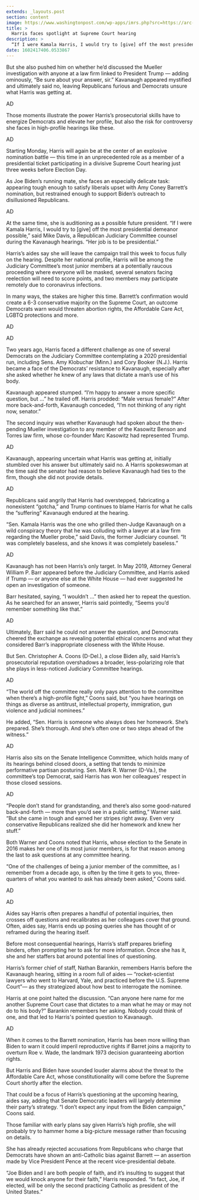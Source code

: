 ```yaml
--- 
extends: _layouts.post 
section: content 
image: https://www.washingtonpost.com/wp-apps/imrs.php?src=https://arc-anglerfish-washpost-prod-washpost.s3.amazonaws.com/public/WQI3WEVRHII6RC2TKAIWO2HETE.jpg&w=1440 
title: > 
  Harris faces spotlight at Supreme Court hearing 
description: > 
  “If I were Kamala Harris, I would try to [give] off the most presidential demeanor possible,” said Mike Davis, a Republican Judiciary Committee counsel during the Kavanaugh hearings.), a close Biden ally, said Harris’s prosecutorial reputation overshadows a broader, less-polarizing role that she plays in less-noticed Judiciary Committee hearings.ADADAides say Harris often prepares a handful of potential inquiries, then crosses off questions and recalibrates as her colleagues cover that ground.Often, aides say, Harris ends up posing queries she has thought of or reframed during the hearing itself.Before most consequential hearings, Harris’s staff prepares briefing binders, often prompting her to ask for more information. 
date: 1602417406.0533867 
--- 
```

But she also pushed him on whether he’d discussed the Mueller investigation with anyone at a law firm linked to President Trump — adding ominously, “Be sure about your answer, sir.” Kavanaugh appeared mystified and ultimately said no, leaving Republicans furious and Democrats unsure what Harris was getting at.

AD

Those moments illustrate the power Harris’s prosecutorial skills have to energize Democrats and elevate her profile, but also the risk for controversy she faces in high-profile hearings like these.

AD

Starting Monday, Harris will again be at the center of an explosive nomination battle — this time in an unprecedented role as a member of a presidential ticket participating in a divisive Supreme Court hearing just three weeks before Election Day.

As Joe Biden’s running mate, she faces an especially delicate task: appearing tough enough to satisfy liberals upset with Amy Coney Barrett’s nomination, but restrained enough to support Biden’s outreach to disillusioned Republicans.

AD

At the same time, she is auditioning as a possible future president. “If I were Kamala Harris, I would try to [give] off the most presidential demeanor possible,” said Mike Davis, a Republican Judiciary Committee counsel during the Kavanaugh hearings. “Her job is to be presidential.”

Harris’s aides say she will leave the campaign trail this week to focus fully on the hearing. Despite her national profile, Harris will be among the Judiciary Committee’s most junior members at a potentially raucous proceeding where everyone will be masked, several senators facing reelection will need to score points, and two members may participate remotely due to coronavirus infections.

In many ways, the stakes are higher this time. Barrett’s confirmation would create a 6-3 conservative majority on the Supreme Court, an outcome Democrats warn would threaten abortion rights, the Affordable Care Act, LGBTQ protections and more.

AD

AD

Two years ago, Harris faced a different challenge as one of several Democrats on the Judiciary Committee contemplating a 2020 presidential run, including Sens. Amy Klobuchar (Minn.) and Cory Booker (N.J.). Harris became a face of the Democrats’ resistance to Kavanaugh, especially after she asked whether he knew of any laws that dictate a man’s use of his body.

Kavanaugh appeared stumped. “I’m happy to answer a more specific question, but …” he trailed off. Harris prodded: “Male versus female?” After more back-and-forth, Kavanaugh conceded, “I’m not thinking of any right now, senator.”

The second inquiry was whether Kavanaugh had spoken about the then-pending Mueller investigation to any member of the Kasowitz Benson and Torres law firm, whose co-founder Marc Kasowitz had represented Trump.

AD

Kavanaugh, appearing uncertain what Harris was getting at, initially stumbled over his answer but ultimately said no. A Harris spokeswoman at the time said the senator had reason to believe Kavanaugh had ties to the firm, though she did not provide details.

AD

Republicans said angrily that Harris had overstepped, fabricating a nonexistent “gotcha,” and Trump continues to blame Harris for what he calls the “suffering” Kavanaugh endured at the hearing.

“Sen. Kamala Harris was the one who grilled then-Judge Kavanaugh on a wild conspiracy theory that he was colluding with a lawyer at a law firm regarding the Mueller probe,” said Davis, the former Judiciary counsel. “It was completely baseless, and she knows it was completely baseless.”

AD

Kavanaugh has not been Harris’s only target. In May 2019, Attorney General William P. Barr appeared before the Judiciary Committee, and Harris asked if Trump — or anyone else at the White House — had ever suggested he open an investigation of someone.

Barr hesitated, saying, “I wouldn’t …” then asked her to repeat the question. As he searched for an answer, Harris said pointedly, “Seems you’d remember something like that.”

AD

Ultimately, Barr said he could not answer the question, and Democrats cheered the exchange as revealing potential ethical concerns and what they considered Barr’s inappropriate closeness with the White House.

But Sen. Christopher A. Coons (D-Del.), a close Biden ally, said Harris’s prosecutorial reputation overshadows a broader, less-polarizing role that she plays in less-noticed Judiciary Committee hearings.

AD

“The world off the committee really only pays attention to the committee when there’s a high-profile fight,” Coons said, but “you have hearings on things as diverse as antitrust, intellectual property, immigration, gun violence and judicial nominees.”

He added, “Sen. Harris is someone who always does her homework. She’s prepared. She’s thorough. And she’s often one or two steps ahead of the witness.”

AD

Harris also sits on the Senate Intelligence Committee, which holds many of its hearings behind closed doors, a setting that tends to minimize performative partisan posturing. Sen. Mark R. Warner (D-Va.), the committee’s top Democrat, said Harris has won her colleagues’ respect in those closed sessions.

AD

“People don’t stand for grandstanding, and there’s also some good-natured back-and-forth — more than you’d see in a public setting,” Warner said. “But she came in tough and earned her stripes right away. Even very conservative Republicans realized she did her homework and knew her stuff.”

Both Warner and Coons noted that Harris, whose election to the Senate in 2016 makes her one of its most junior members, is for that reason among the last to ask questions at any committee hearing.

“One of the challenges of being a junior member of the committee, as I remember from a decade ago, is often by the time it gets to you, three-quarters of what you wanted to ask has already been asked,” Coons said.

AD

AD

Aides say Harris often prepares a handful of potential inquiries, then crosses off questions and recalibrates as her colleagues cover that ground. Often, aides say, Harris ends up posing queries she has thought of or reframed during the hearing itself.

Before most consequential hearings, Harris’s staff prepares briefing binders, often prompting her to ask for more information. Once she has it, she and her staffers bat around potential lines of questioning.

Harris’s former chief of staff, Nathan Barankin, remembers Harris before the Kavanaugh hearing, sitting in a room full of aides — “rocket-scientist lawyers who went to Harvard, Yale, and practiced before the U.S. Supreme Court”— as they strategized about how best to interrogate the nominee.

Harris at one point halted the discussion. “Can anyone here name for me another Supreme Court case that dictates to a man what he may or may not do to his body?” Barankin remembers her asking. Nobody could think of one, and that led to Harris's pointed question to Kavanaugh.

AD

When it comes to the Barrett nomination, Harris has been more willing than Biden to warn it could imperil reproductive rights if Barret joins a majority to overturn Roe v. Wade, the landmark 1973 decision guaranteeing abortion rights.

But Harris and Biden have sounded louder alarms about the threat to the Affordable Care Act, whose constitutionality will come before the Supreme Court shortly after the election.

That could be a focus of Harris’s questioning at the upcoming hearing, aides say, adding that Senate Democratic leaders will largely determine their party’s strategy. “I don’t expect any input from the Biden campaign,” Coons said.

Those familiar with early plans say given Harris’s high profile, she will probably try to hammer home a big-picture message rather than focusing on details.

She has already rejected accusations from Republicans who charge that Democrats have shown an anti-Catholic bias against Barrett — an assertion made by Vice President Pence at the recent vice-presidential debate.

“Joe Biden and I are both people of faith, and it’s insulting to suggest that we would knock anyone for their faith,” Harris responded. “In fact, Joe, if elected, will be only the second practicing Catholic as president of the United States.”
